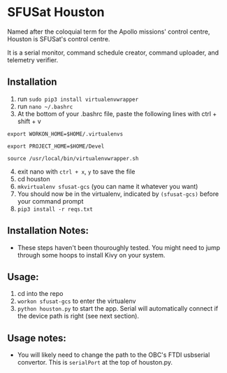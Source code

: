 # SFUSat Houston

Named after the coloquial term for the Apollo missions' control centre, Houston is SFUSat's control centre. 

It is a serial monitor, command schedule creator, command uploader, and telemetry verifier. 

## Installation
1. run `sudo pip3 install virtualenvwrapper`
2. run `nano ~/.bashrc`
3. At the bottom of your .bashrc file, paste the following lines with ctrl + shift + v

`export WORKON_HOME=$HOME/.virtualenvs`

`export PROJECT_HOME=$HOME/Devel`

`source /usr/local/bin/virtualenvwrapper.sh`

4. exit nano with `ctrl + x`, `y` to save the file
5. cd houston
6. `mkvirtualenv sfusat-gcs` (you can name it whatever you want)
7. You should now be in the virtualenv, indicated by `(sfusat-gcs)` before your command prompt
7. `pip3 install -r reqs.txt`

## Installation Notes:

- These steps haven't been thouroughly tested. You might need to jump through some hoops to install Kivy on your system.

## Usage:
1. cd into the repo
2. `workon sfusat-gcs` to enter the virtualenv
3. `python houston.py` to start the app. Serial will automatically connect if the device path is right (see next section).

## Usage notes:

- You will likely need to change the path to the OBC's FTDI usbserial convertor. This is `serialPort` at the top of houston.py.